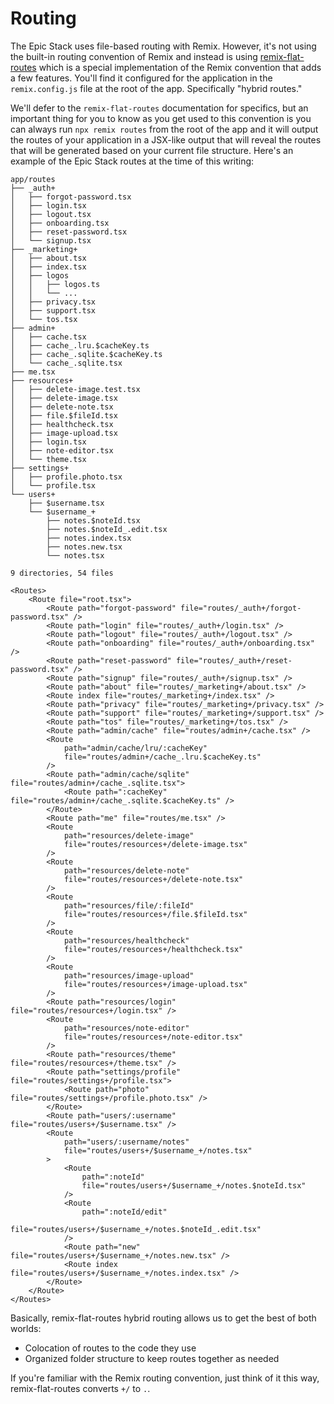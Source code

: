 # Routing

The Epic Stack uses file-based routing with Remix. However, it's not using the
built-in routing convention of Remix and instead is using
[remix-flat-routes](https://github.com/kiliman/remix-flat-routes) which is a
special implementation of the Remix convention that adds a few features. You'll
find it configured for the application in the `remix.config.js` file at the root
of the app. Specifically "hybrid routes."

We'll defer to the `remix-flat-routes` documentation for specifics, but an
important thing for you to know as you get used to this convention is you can
always run `npx remix routes` from the root of the app and it will output the
routes of your application in a JSX-like output that will reveal the routes that
will be generated based on your current file structure. Here's an example of the
Epic Stack routes at the time of this writing:

```
app/routes
├── _auth+
│   ├── forgot-password.tsx
│   ├── login.tsx
│   ├── logout.tsx
│   ├── onboarding.tsx
│   ├── reset-password.tsx
│   └── signup.tsx
├── _marketing+
│   ├── about.tsx
│   ├── index.tsx
│   ├── logos
│   │   ├── logos.ts
│   │   └── ...
│   ├── privacy.tsx
│   ├── support.tsx
│   └── tos.tsx
├── admin+
│   ├── cache.tsx
│   ├── cache_.lru.$cacheKey.ts
│   ├── cache_.sqlite.$cacheKey.ts
│   └── cache_.sqlite.tsx
├── me.tsx
├── resources+
│   ├── delete-image.test.tsx
│   ├── delete-image.tsx
│   ├── delete-note.tsx
│   ├── file.$fileId.tsx
│   ├── healthcheck.tsx
│   ├── image-upload.tsx
│   ├── login.tsx
│   ├── note-editor.tsx
│   └── theme.tsx
├── settings+
│   ├── profile.photo.tsx
│   └── profile.tsx
└── users+
    ├── $username.tsx
    └── $username_+
        ├── notes.$noteId.tsx
        ├── notes.$noteId_.edit.tsx
        ├── notes.index.tsx
        ├── notes.new.tsx
        └── notes.tsx

9 directories, 54 files
```

```tsx
<Routes>
	<Route file="root.tsx">
		<Route path="forgot-password" file="routes/_auth+/forgot-password.tsx" />
		<Route path="login" file="routes/_auth+/login.tsx" />
		<Route path="logout" file="routes/_auth+/logout.tsx" />
		<Route path="onboarding" file="routes/_auth+/onboarding.tsx" />
		<Route path="reset-password" file="routes/_auth+/reset-password.tsx" />
		<Route path="signup" file="routes/_auth+/signup.tsx" />
		<Route path="about" file="routes/_marketing+/about.tsx" />
		<Route index file="routes/_marketing+/index.tsx" />
		<Route path="privacy" file="routes/_marketing+/privacy.tsx" />
		<Route path="support" file="routes/_marketing+/support.tsx" />
		<Route path="tos" file="routes/_marketing+/tos.tsx" />
		<Route path="admin/cache" file="routes/admin+/cache.tsx" />
		<Route
			path="admin/cache/lru/:cacheKey"
			file="routes/admin+/cache_.lru.$cacheKey.ts"
		/>
		<Route path="admin/cache/sqlite" file="routes/admin+/cache_.sqlite.tsx">
			<Route path=":cacheKey" file="routes/admin+/cache_.sqlite.$cacheKey.ts" />
		</Route>
		<Route path="me" file="routes/me.tsx" />
		<Route
			path="resources/delete-image"
			file="routes/resources+/delete-image.tsx"
		/>
		<Route
			path="resources/delete-note"
			file="routes/resources+/delete-note.tsx"
		/>
		<Route
			path="resources/file/:fileId"
			file="routes/resources+/file.$fileId.tsx"
		/>
		<Route
			path="resources/healthcheck"
			file="routes/resources+/healthcheck.tsx"
		/>
		<Route
			path="resources/image-upload"
			file="routes/resources+/image-upload.tsx"
		/>
		<Route path="resources/login" file="routes/resources+/login.tsx" />
		<Route
			path="resources/note-editor"
			file="routes/resources+/note-editor.tsx"
		/>
		<Route path="resources/theme" file="routes/resources+/theme.tsx" />
		<Route path="settings/profile" file="routes/settings+/profile.tsx">
			<Route path="photo" file="routes/settings+/profile.photo.tsx" />
		</Route>
		<Route path="users/:username" file="routes/users+/$username.tsx" />
		<Route
			path="users/:username/notes"
			file="routes/users+/$username_+/notes.tsx"
		>
			<Route
				path=":noteId"
				file="routes/users+/$username_+/notes.$noteId.tsx"
			/>
			<Route
				path=":noteId/edit"
				file="routes/users+/$username_+/notes.$noteId_.edit.tsx"
			/>
			<Route path="new" file="routes/users+/$username_+/notes.new.tsx" />
			<Route index file="routes/users+/$username_+/notes.index.tsx" />
		</Route>
	</Route>
</Routes>
```

Basically, remix-flat-routes hybrid routing allows us to get the best of both
worlds:

- Colocation of routes to the code they use
- Organized folder structure to keep routes together as needed

If you're familiar with the Remix routing convention, just think of it this way,
remix-flat-routes converts `+/` to `.`.

